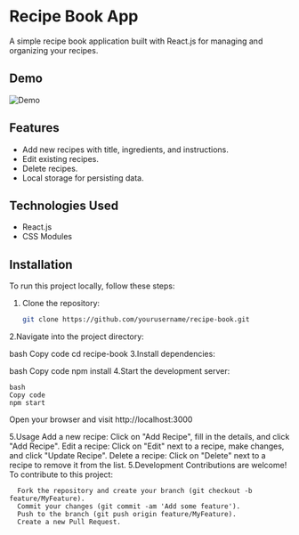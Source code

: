 # Recipe Book App

A simple recipe book application built with React.js for managing and organizing your recipes.

## Demo

![Demo](demo.gif)

## Features

- Add new recipes with title, ingredients, and instructions.
- Edit existing recipes.
- Delete recipes.
- Local storage for persisting data.

## Technologies Used

- React.js
- CSS Modules

## Installation

To run this project locally, follow these steps:

1. Clone the repository:
   ```bash
   git clone https://github.com/yourusername/recipe-book.git
2.Navigate into the project directory:

   bash
   Copy code
   cd recipe-book
 3.Install dependencies:

   bash
   Copy code
   npm install
4.Start the development server:

    bash
    Copy code
    npm start
Open your browser and visit http://localhost:3000

5.Usage
   Add a new recipe: Click on "Add Recipe", fill in the details, and click "Add Recipe".
   Edit a recipe: Click on "Edit" next to a recipe, make changes, and click "Update Recipe".
    Delete a recipe: Click on "Delete" next to a recipe to remove it from the list.
5.Development
   Contributions are welcome! To contribute to this project:

      Fork the repository and create your branch (git checkout -b feature/MyFeature).
      Commit your changes (git commit -am 'Add some feature').
      Push to the branch (git push origin feature/MyFeature).
      Create a new Pull Request.
